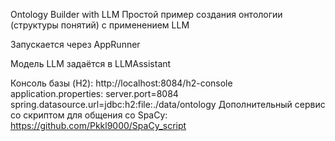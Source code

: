 Ontology Builder with LLM
Простой пример создания онтологии (структуры понятий) с применением LLM

Запускается через AppRunner

Модель LLM задаётся в LLMAssistant

Консоль базы (H2):
http://localhost:8084/h2-console
application.properties:
server.port=8084
spring.datasource.url=jdbc:h2:file:./data/ontology
Дополнительный сервис со скриптом для общения со SpaCy:
https://github.com/Pkkl9000/SpaCy_script
